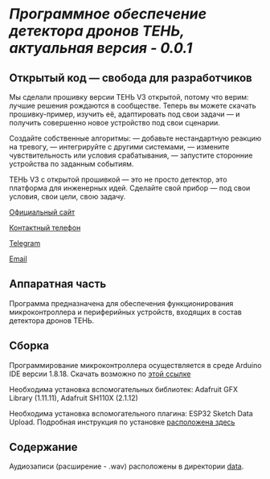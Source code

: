 # _Программное обеспечение детектора дронов ТЕНЬ, актуальная версия - 0.0.1_

## Открытый код — свобода для разработчиков

Мы сделали прошивку версии ТЕНЬ V3 открытой, потому что верим: лучшие решения рождаются в сообществе. Теперь вы можете скачать прошивку-пример, изучить её, адаптировать под свои задачи — и получить совершенно новое устройство под свои сценарии.

Создайте собственные алгоритмы:
— добавьте нестандартную реакцию на тревогу,
— интегрируйте с другими системами,
— измените чувствительность или условия срабатывания,
— запустите сторонние устройства по заданным событиям.

ТЕНЬ V3 с открытой прошивкой — это не просто детектор, это платформа для инженерных идей.
Сделайте свой прибор — под свои условия, свои цели, свою задачу.

[Официальный сайт](https://dronedetectors.ru)

[Контактный телефон](tel:+79790447250)

[Telegram](https://t.me/detectordronov)

[Email](drondetector@yandex.ru)

## Аппаратная часть

Программа предназначена для обеспечения функционирования микроконтроллера и периферийных устройств, входящих в состав детектора дронов ТЕНЬ.

## Сборка

Программирование микроконтроллера осуществляется в среде Arduino IDE версии 1.8.18. Скачать возможно по [этой ссылке](https://www.arduino.cc/en/software/OldSoftwareReleases/)

Необходима установка вспомогательных библиотек: Adafruit GFX Library (1.11.11), Adafruit SH110X (2.1.12)

Необходима установка вспомогательного плагина: ESP32 Sketch Data Upload. Подробная инструкция по установке [расположена здесь](https://r2ino.ru/blog/uroki-programmirovaniya/ustanovka-zagruzchika-fajlovoj-sistemy-spiff-dlya-esp32-v-arduino-ide.html)

## Содержание

Аудиозаписи (расширение - .wav) расположены в директории [data](data). 